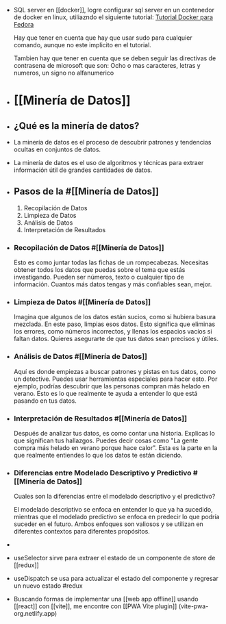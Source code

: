 - SQL server en [[docker]], logre configurar sql server en un contenedor de docker en linux, utiliazndo
  el siguiente tutorial: [Tutorial Docker para Fedora](https://learn.microsoft.com/es-es/sql/linux/quickstart-install-connect-docker?view=sql-server-linux-ver16&preserve-view=true&pivots=cs1-bash)
  
  Hay que tener en cuenta que hay que usar sudo para cualquier comando, aunque no este implicito en el tutorial.
  
  Tambien hay que tener en cuenta que se deben seguir las directivas de contrasena de microsoft que son:
  Ocho o mas caracteres, letras y numeros, un signo no alfanumerico
- # [[Minería de Datos]]
- ## ¿Qué es la minería de datos?
- La minería de datos es el proceso de descubrir patrones y tendencias ocultas en conjuntos de datos.
- La minería de datos es el uso de algoritmos y técnicas para extraer información útil de grandes cantidades de datos.
- ## Pasos de la #[[Minería de Datos]] 
  
  1. Recopilación de Datos
  2. Limpieza de Datos
  3. Análisis de Datos
  4. Interpretación de Resultados
- ### Recopilación de Datos #[[Minería de Datos]] 
  
  Esto es como juntar todas las fichas de un rompecabezas. Necesitas obtener todos los datos que puedas sobre el tema que estás investigando. Pueden ser números, texto o cualquier tipo de información. Cuantos más datos tengas y más confiables sean, mejor.
- ### Limpieza de Datos  #[[Minería de Datos]] 
  
  Imagina que algunos de los datos están sucios, como si hubiera basura mezclada. En este paso, limpias esos datos. Esto significa que eliminas los errores, como números incorrectos, y llenas los espacios vacíos si faltan datos. Quieres asegurarte de que tus datos sean precisos y útiles.
- ### Análisis de Datos #[[Minería de Datos]] 
  
  Aquí es donde empiezas a buscar patrones y pistas en tus datos, como un detective. Puedes usar herramientas especiales para hacer esto. Por ejemplo, podrías descubrir que las personas compran más helado en verano. Esto es lo que realmente te ayuda a entender lo que está pasando en tus datos.
- ### Interpretación de Resultados #[[Minería de Datos]] 
  
  Después de analizar tus datos, es como contar una historia. Explicas lo que significan tus hallazgos. Puedes decir cosas como "La gente compra más helado en verano porque hace calor". Esta es la parte en la que realmente entiendes lo que los datos te están diciendo.
- ### Diferencias entre Modelado Descriptivo y Predictivo #[[Minería de Datos]]
  Cuales son la diferencias entre el modelado descriptivo y el predictivo?
  
  El modelado descriptivo se enfoca en entender lo que ya ha sucedido, mientras que el modelado predictivo se enfoca en predecir lo que podría suceder en el futuro. Ambos enfoques son valiosos y se utilizan en diferentes contextos para diferentes propósitos.
-
- useSelector sirve para extraer el estado de un componente de store de [[redux]]
- useDispatch se usa para actualizar el estado del componente y regresar un nuevo estado #redux
- Buscando formas de implementar una [[web app offline]] usando [[react]] con [[vite]], me encontre con [[PWA Vite plugin]] (vite-pwa-org.netlify.app)